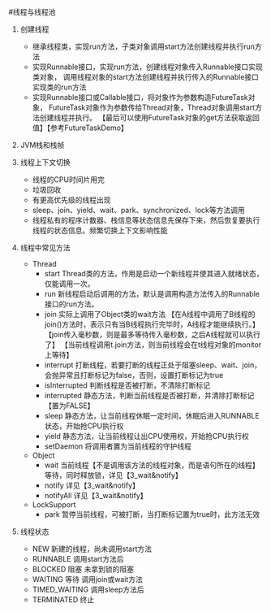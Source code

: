#线程与线程池

1. 创建线程
    * 继承线程类，实现run方法，子类对象调用start方法创建线程并执行run方法
    * 实现Runnable接口，实现run方法，创建线程对象传入Runnable接口实现类对象，
        调用线程对象的start方法创建线程并执行传入的Runnable接口实现类的run方法
    * 实现Runnable接口或Callable接口，将对象作为参数构造FutureTask对象，
        FutureTask对象作为参数传给Thread对象，Thread对象调用start方法创建线程并执行。
        【最后可以使用FutureTask对象的get方法获取返回值】【参考FutureTaskDemo】
        
2. JVM栈和栈帧
3. 线程上下文切换
    * 线程的CPU时间片用完
    * 垃圾回收
    * 有更高优先级的线程出现
    * sleep、join、yield、wait、park、synchronized、lock等方法调用
    * 线程私有的程序计数器、栈信息等状态信息先保存下来，然后恢复要执行线程的状态信息。频繁切换上下文影响性能
    
4. 线程中常见方法
    * Thread
        * start Thread类的方法，作用是启动一个新线程并使其进入就绪状态，仅能调用一次。
        * run   新线程启动后调用的方法，默认是调用构造方法传入的Runnable接口的run方法。
        * join  实际上调用了Object类的wait方法
            【在A线程中调用了B线程的join()方法时，表示只有当B线程执行完毕时，A线程才能继续执行。】
            【join传入毫秒数，则是最多等待传入毫秒数，之后A线程就可以执行了】
            【当前线程调用t.join方法，则当前线程会在t线程对象的monitor上等待】
        * interrupt     打断线程，若要打断的线程正处于阻塞sleep、wait、join，会抛异常且打断标记为false，否则，设置打断标记为true
        * isInterrupted 判断线程是否被打断，不清除打断标记
        * interrupted   静态方法，判断当前线程是否被打断，并清除打断标记【置为FALSE】
        * sleep 静态方法，让当前线程休眠一定时间，休眠后进入RUNNABLE状态，开始抢CPU执行权
        * yield 静态方法，让当前线程让出CPU使用权，开始抢CPU执行权
        * setDaemon 将调用者置为当前线程的守护线程
    * Object
        * wait 当前线程【不是调用该方法的线程对象，而是语句所在的线程】等待，同时释放锁，详见【3_wait&notify】
        * notify 详见【3_wait&notify】
        * notifyAll 详见【3_wait&notify】
    * LockSupport
        * park  暂停当前线程，可被打断，当打断标记置为true时，此方法无效

5. 线程状态
    * NEW           新建的线程，尚未调用start方法
    * RUNNABLE      调用start方法后
    * BLOCKED       阻塞  未拿到锁的阻塞
    * WAITING       等待  调用join或wait方法
    * TIMED_WAITING 调用sleep方法后
    * TERMINATED    终止